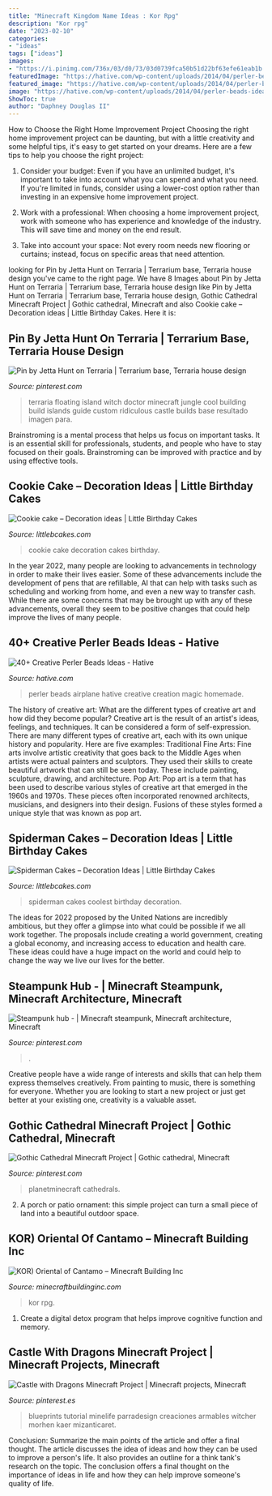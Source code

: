 ```yaml
---
title: "Minecraft Kingdom Name Ideas : Kor Rpg"
description: "Kor rpg"
date: "2023-02-10"
categories:
- "ideas"
tags: ["ideas"]
images:
- "https://i.pinimg.com/736x/03/d0/73/03d0739fca50b51d22bf63efe61eab1b.jpg"
featuredImage: "https://hative.com/wp-content/uploads/2014/04/perler-beads-ideas/25-homemade-airplane.jpg"
featured_image: "https://hative.com/wp-content/uploads/2014/04/perler-beads-ideas/25-homemade-airplane.jpg"
image: "https://hative.com/wp-content/uploads/2014/04/perler-beads-ideas/25-homemade-airplane.jpg"
ShowToc: true
author: "Daphney Douglas II"
---
```



How to Choose the Right Home Improvement Project
Choosing the right home improvement project can be daunting, but with a little creativity and some helpful tips, it's easy to get started on your dreams. Here are a few tips to help you choose the right project:
1. Consider your budget: Even if you have an unlimited budget, it's important to take into account what you can spend and what you need. If you're limited in funds, consider using a lower-cost option rather than investing in an expensive home improvement project.

2. Work with a professional: When choosing a home improvement project, work with someone who has experience and knowledge of the industry. This will save time and money on the end result.

3. Take into account your space: Not every room needs new flooring or curtains; instead, focus on specific areas that need attention.

	

		
looking for Pin by Jetta Hunt on Terraria | Terrarium base, Terraria house design you've came to the right page. We have 8 Images about Pin by Jetta Hunt on Terraria | Terrarium base, Terraria house design like Pin by Jetta Hunt on Terraria | Terrarium base, Terraria house design, Gothic Cathedral Minecraft Project | Gothic cathedral, Minecraft and also Cookie cake – Decoration ideas | Little Birthday Cakes. Here it is:
		
    
## Pin By Jetta Hunt On Terraria | Terrarium Base, Terraria House Design

<img loading=lazy src="https://i.pinimg.com/736x/2a/f6/64/2af664cf0fb4eec27e6e928621d2d319.jpg" onerror="this.onerror=null;this.src='https://tse4.mm.bing.net/th?id=OIP.eOhK2PVsftCvYtlGIvVIuQHaH6&amp;pid=15.1';" alt="Pin by Jetta Hunt on Terraria | Terrarium base, Terraria house design">

_Source: pinterest.com_

>terraria floating island witch doctor minecraft jungle cool building build islands guide custom ridiculous castle builds base resultado imagen para. 

	

Brainstroming is a mental process that helps us focus on important tasks. It is an essential skill for professionals, students, and people who have to stay focused on their goals. Brainstroming can be improved with practice and by using effective tools.

    
## Cookie Cake – Decoration Ideas | Little Birthday Cakes

<img loading=lazy src="http://www.littlebcakes.com/wp-content/uploads/2015/02/cookie-cake-decoration.png" onerror="this.onerror=null;this.src='https://tse1.mm.bing.net/th?id=OIP.TLcQRv3LbqIfeQMkZGUqrAHaJL&amp;pid=15.1';" alt="Cookie cake – Decoration ideas | Little Birthday Cakes">

_Source: littlebcakes.com_

>cookie cake decoration cakes birthday. 

	

In the year 2022, many people are looking to advancements in technology in order to make their lives easier. Some of these advancements include the development of pens that are refillable, AI that can help with tasks such as scheduling and working from home, and even a new way to transfer cash. While there are some concerns that may be brought up with any of these advancements, overall they seem to be positive changes that could help improve the lives of many people.

    
## 40+ Creative Perler Beads Ideas - Hative

<img loading=lazy src="https://hative.com/wp-content/uploads/2014/04/perler-beads-ideas/25-homemade-airplane.jpg" onerror="this.onerror=null;this.src='https://tse2.mm.bing.net/th?id=OIP.ipjWg-O0MeLcqB7PLlML1wHaFj&amp;pid=15.1';" alt="40+ Creative Perler Beads Ideas - Hative">

_Source: hative.com_

>perler beads airplane hative creative creation magic homemade. 

	

The history of creative art: What are the different types of creative art and how did they become popular?
Creative art is the result of an artist's ideas, feelings, and techniques. It can be considered a form of self-expression. There are many different types of creative art, each with its own unique history and popularity. Here are five examples:
Traditional Fine Arts: Fine arts involve artistic creativity that goes back to the Middle Ages when artists were actual painters and sculptors. They used their skills to create beautiful artwork that can still be seen today. These include painting, sculpture, drawing, and architecture. Pop Art: Pop art is a term that has been used to describe various styles of creative art that emerged in the 1960s and 1970s. These pieces often incorporated renowned architects, musicians, and designers into their design. Fusions of these styles formed a unique style that was known as pop art.

    
## Spiderman Cakes – Decoration Ideas | Little Birthday Cakes

<img loading=lazy src="http://www.littlebcakes.com/wp-content/uploads/2013/08/Coolest-Spiderman-Cakes.jpg" onerror="this.onerror=null;this.src='https://tse4.mm.bing.net/th?id=OIP.2OJg4Xqn8HPgb33aBSNb5AHaJ4&amp;pid=15.1';" alt="Spiderman Cakes – Decoration Ideas | Little Birthday Cakes">

_Source: littlebcakes.com_

>spiderman cakes coolest birthday decoration. 

	

The ideas for 2022 proposed by the United Nations are incredibly ambitious, but they offer a glimpse into what could be possible if we all work together. The proposals include creating a world government, creating a global economy, and increasing access to education and health care. These ideas could have a huge impact on the world and could help to change the way we live our lives for the better.

    
## Steampunk Hub - | Minecraft Steampunk, Minecraft Architecture, Minecraft

<img loading=lazy src="https://i.pinimg.com/736x/03/d0/73/03d0739fca50b51d22bf63efe61eab1b.jpg" onerror="this.onerror=null;this.src='https://tse3.mm.bing.net/th?id=OIP.n-9UmFzI5eTsb2FQZP6VLgHaFj&amp;pid=15.1';" alt="Steampunk hub - | Minecraft steampunk, Minecraft architecture, Minecraft">

_Source: pinterest.com_

>. 

	

Creative people have a wide range of interests and skills that can help them express themselves creatively. From painting to music, there is something for everyone. Whether you are looking to start a new project or just get better at your existing one, creativity is a valuable asset.

    
## Gothic Cathedral Minecraft Project | Gothic Cathedral, Minecraft

<img loading=lazy src="https://i.pinimg.com/736x/ec/70/68/ec7068db7920bf65f72c9b773b054e86.jpg" onerror="this.onerror=null;this.src='https://tse3.mm.bing.net/th?id=OIP.vsiGq6HVpF-gwK7h6EubpwHaEK&amp;pid=15.1';" alt="Gothic Cathedral Minecraft Project | Gothic cathedral, Minecraft">

_Source: pinterest.com_

>planetminecraft cathedrals. 

	

2. A porch or patio ornament: this simple project can turn a small piece of land into a beautiful outdoor space. 

    
## KOR) Oriental Of Cantamo – Minecraft Building Inc

<img loading=lazy src="https://minecraftbuildinginc.com/wp-content/uploads/2014/01/KOR-Oriental-of-Cantamo-minecraft-building-city-ideas.jpg" onerror="this.onerror=null;this.src='https://tse3.mm.bing.net/th?id=OIP.Xup7XrEx4Vs69z79Oim8HwHaEo&amp;pid=15.1';" alt="KOR) Oriental of Cantamo – Minecraft Building Inc">

_Source: minecraftbuildinginc.com_

>kor rpg. 

	

1. Create a digital detox program that helps improve cognitive function and memory.

    
## Castle With Dragons Minecraft Project | Minecraft Projects, Minecraft

<img loading=lazy src="https://i.pinimg.com/736x/30/91/04/309104a9915d0e0d156891851edf5f50.jpg" onerror="this.onerror=null;this.src='https://tse1.mm.bing.net/th?id=OIP.owdZ9kKTxi5BpWv2XshlbAHaEK&amp;pid=15.1';" alt="Castle with Dragons Minecraft Project | Minecraft projects, Minecraft">

_Source: pinterest.es_

>blueprints tutorial minelife parradesign creaciones armables witcher morhen kaer mizanticaret. 

	

Conclusion: Summarize the main points of the article and offer a final thought.
The article discusses the idea of ideas and how they can be used to improve a person's life. It also provides an outline for a think tank's research on the topic. The conclusion offers a final thought on the importance of ideas in life and how they can help improve someone's quality of life.

